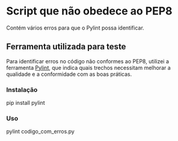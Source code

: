 # Script que não obedece ao PEP8

Contém vários erros para que o Pylint possa identificar.

## Ferramenta utilizada para teste

Para identificar erros no código não conformes ao PEP8, utilizei a ferramenta [Pylint](https://www.pylint.org/), que indica quais trechos necessitam melhorar a qualidade e a conformidade com as boas práticas.

### Instalação

pip install pylint

### Uso

pylint codigo_com_erros.py